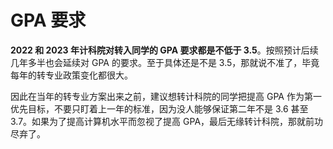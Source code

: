 # GPA 要求

<b>2022 和 2023 年计科院对转入同学的 GPA 要求都是不低于 3.5</b>。按照预计后续几年多半也会延续对 GPA 的要求。至于具体还是不是 3.5，那就说不准了，毕竟每年的转专业政策变化都很大。

因此在当年的转专业方案出来之前，建议想转计科院的同学把提高 GPA 作为第一优先目标，不要只盯着上一年的标准，因为没人能够保证第二年不是 3.6 甚至 3.7。如果为了提高计算机水平而忽视了提高 GPA，最后无缘转计科院，那就前功尽弃了。

